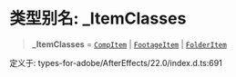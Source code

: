 # 类型别名: \_ItemClasses

> **\_ItemClasses** = [`CompItem`](../classes/CompItem.md) \| [`FootageItem`](../classes/FootageItem.md) \| [`FolderItem`](../classes/FolderItem.md)

定义于: types-for-adobe/AfterEffects/22.0/index.d.ts:691
